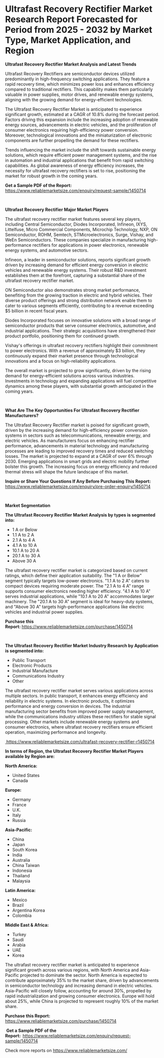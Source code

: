 <p><h1>Ultrafast Recovery Rectifier Market Research Report Forecasted for Period from 2025 -  2032 by Market Type, Market Application, and Region</h1></p><p><strong>Ultrafast Recovery Rectifier Market Analysis and Latest Trends</strong></p>
<p><p>Ultrafast Recovery Rectifiers are semiconductor devices utilized predominantly in high-frequency switching applications. They feature a rapid recovery time, which minimizes power loss and enhances efficiency compared to traditional rectifiers. This capability makes them particularly valuable in power supplies, motor drives, and renewable energy systems, aligning with the growing demand for energy-efficient technologies.</p><p>The Ultrafast Recovery Rectifier Market is anticipated to experience significant growth, estimated at a CAGR of 10.8% during the forecast period. Factors driving this expansion include the increasing adoption of renewable energy sources, advancements in electric vehicles, and the proliferation of consumer electronics requiring high-efficiency power conversion. Moreover, technological innovations and the miniaturization of electronic components are further propelling the demand for these rectifiers.</p><p>Trends influencing the market include the shift towards sustainable energy solutions, which require efficient power management systems, and the rise in automation and industrial applications that benefit from rapid switching capabilities. As global awareness of energy efficiency increases, the necessity for ultrafast recovery rectifiers is set to rise, positioning the market for robust growth in the coming years.</p></p>
<p><strong>Get a Sample PDF of the Report:&nbsp;</strong> <a href="https://www.reliablemarketsize.com/enquiry/request-sample/1450714?utm_campaign=1833&utm_medium=2&utm_source=Github&utm_content=ia&utm_term=10022025&utm_id=ultrafast-recovery-rectifier">https://www.reliablemarketsize.com/enquiry/request-sample/1450714</a></p>
<p>&nbsp;</p>
<p><strong>Ultrafast Recovery Rectifier Major Market Players</strong></p>
<p><p>The ultrafast recovery rectifier market features several key players, including Central Semiconductor, Diodes Incorporated, Infineon, IXYS, Littelfuse, Micro Commercial Components, Microchip Technology, NXP, ON Semiconductor, ROHM, Semtech, STMicroelectronics, Surge, Vishay, and WeEn Semiconductors. These companies specialize in manufacturing high-performance rectifiers for applications in power electronics, renewable energy systems, and automotive sectors.</p><p>Infineon, a leader in semiconductor solutions, reports significant growth driven by increasing demand for efficient energy conversion in electric vehicles and renewable energy systems. Their robust R&D investment establishes them at the forefront, capturing a substantial share of the ultrafast recovery rectifier market.</p><p>ON Semiconductor also demonstrates strong market performance, benefiting from the growing traction in electric and hybrid vehicles. Their diverse product offerings and strong distribution network enable them to cater to various segments efficiently, contributing to a revenue exceeding $5 billion in recent fiscal years.</p><p>Diodes Incorporated focuses on innovative solutions with a broad range of semiconductor products that serve consumer electronics, automotive, and industrial applications. Their strategic acquisitions have strengthened their product portfolio, positioning them for continued growth.</p><p>Vishay's offerings in ultrafast recovery rectifiers highlight their commitment to power electronics. With a revenue of approximately $3 billion, they continuously expand their market presence through technological innovations and a focus on high-reliability applications.</p><p>The overall market is projected to grow significantly, driven by the rising demand for energy-efficient solutions across various industries. Investments in technology and expanding applications will fuel competitive dynamics among these players, with substantial growth anticipated in the coming years.</p></p>
<p>&nbsp;</p>
<p><strong>What Are The Key Opportunities For Ultrafast Recovery Rectifier Manufacturers?</strong></p>
<p><p>The Ultrafast Recovery Rectifier market is poised for significant growth, driven by the increasing demand for high-efficiency power conversion systems in sectors such as telecommunications, renewable energy, and electric vehicles. As manufacturers focus on enhancing rectifier performance, advancements in material technology and manufacturing processes are leading to improved recovery times and reduced switching losses. The market is projected to expand at a CAGR of over 6% through 2030. Emerging applications in smart grids and electric mobility further bolster this growth. The increasing focus on energy efficiency and reduced thermal stress will shape the future landscape of this market.</p></p>
<p><strong>Inquire or Share Your Questions If Any Before Purchasing This Report:</strong> <a href="https://www.reliablemarketsize.com/enquiry/pre-order-enquiry/1450714?utm_campaign=1833&utm_medium=2&utm_source=Github&utm_content=ia&utm_term=10022025&utm_id=ultrafast-recovery-rectifier">https://www.reliablemarketsize.com/enquiry/pre-order-enquiry/1450714</a></p>
<p>&nbsp;</p>
<p><strong>Market Segmentation</strong></p>
<p><strong>The Ultrafast Recovery Rectifier Market Analysis by types is segmented into:</strong></p>
<p><ul><li>1 A or Below</li><li>1.1 A to 2 A</li><li>2.1 A to 4 A</li><li>4.1 A to 10 A</li><li>10.1 A to 20 A</li><li>20.1 A to 30 A</li><li>Above 30 A</li></ul></p>
<p><p>The ultrafast recovery rectifier market is categorized based on current ratings, which define their application suitability. The "1 A or Below" segment typically targets low-power electronics. "1.1 A to 2 A" caters to compact devices requiring moderate power. The "2.1 A to 4 A" range supports consumer electronics needing higher efficiency. "4.1 A to 10 A" serves industrial applications, while "10.1 A to 20 A" accommodates larger machinery. The "20.1 A to 30 A" segment is ideal for heavy-duty systems, and "Above 30 A" targets high-performance applications like electric vehicles and industrial power supplies.</p></p>
<p><strong>Purchase this Report:&nbsp;</strong><a href="https://www.reliablemarketsize.com/purchase/1450714?utm_campaign=1833&utm_medium=2&utm_source=Github&utm_content=ia&utm_term=10022025&utm_id=ultrafast-recovery-rectifier">https://www.reliablemarketsize.com/purchase/1450714</a></p>
<p>&nbsp;</p>
<p><strong>The Ultrafast Recovery Rectifier Market Industry Research by Application is segmented into:</strong></p>
<p><ul><li>Public Transport</li><li>Electronic Products</li><li>Industrial Manufacture</li><li>Communications Industry</li><li>Other</li></ul></p>
<p><p>The ultrafast recovery rectifier market serves various applications across multiple sectors. In public transport, it enhances energy efficiency and reliability in electric systems. In electronic products, it optimizes performance and energy conversion in devices. The industrial manufacturing sector benefits from improved power supply management, while the communications industry utilizes these rectifiers for stable signal processing. Other markets include renewable energy systems and consumer electronics, where ultrafast recovery rectifiers ensure efficient operation, maximizing performance and longevity.</p></p>
<p><a href="https://www.reliablemarketsize.com/ultrafast-recovery-rectifier-r1450714?utm_campaign=1833&utm_medium=2&utm_source=Github&utm_content=ia&utm_term=10022025&utm_id=ultrafast-recovery-rectifier">&nbsp;https://www.reliablemarketsize.com/ultrafast-recovery-rectifier-r1450714</a></p>
<p><strong>In terms of Region, the Ultrafast Recovery Rectifier Market Players available by Region are:</strong></p>
<p>
    <p> <strong> North America: </strong>
        <ul>
            <li>United States</li>
            <li>Canada</li>
        </ul>
        </p> 
    <p> <strong> Europe: </strong>
        <ul>
            <li>Germany</li>
            <li>France</li>
            <li>U.K.</li>
            <li>Italy</li>
            <li>Russia</li>
        </ul>
        </p> 
    <p> <strong> Asia-Pacific: </strong>
        <ul>
            <li>China</li>
            <li>Japan</li>
            <li>South Korea</li>
            <li>India</li>
            <li>Australia</li>
            <li>China Taiwan</li>
            <li>Indonesia</li>
            <li>Thailand</li>
            <li>Malaysia</li>
        </ul>
        </p> 
    <p> <strong> Latin America: </strong>
        <ul>
            <li>Mexico</li>
            <li>Brazil</li>
            <li>Argentina Korea</li>
            <li>Colombia</li>
        </ul>
        </p> 
    <p> <strong> Middle East & Africa: </strong>
        <ul>
            <li>Turkey</li>
            <li>Saudi</li>
            <li>Arabia</li>
            <li>UAE</li>
            <li>Korea</li>
        </ul>
    </p>
    </p>
<p><p>The ultrafast recovery rectifier market is anticipated to experience significant growth across various regions, with North America and Asia-Pacific projected to dominate the sector. North America is expected to contribute approximately 35% to the market share, driven by advancements in semiconductor technology and increasing demand in electric vehicles. Asia-Pacific will closely follow, accounting for around 30%, propelled by rapid industrialization and growing consumer electronics. Europe will hold about 25%, while China is projected to represent roughly 10% of the market share.</p></p>
<p><strong>Purchase this Report: </strong><a href="https://www.reliablemarketsize.com/purchase/1450714?utm_campaign=1833&utm_medium=2&utm_source=Github&utm_content=ia&utm_term=10022025&utm_id=ultrafast-recovery-rectifier">https://www.reliablemarketsize.com/purchase/1450714</a></p>
<p>&nbsp;<strong>Get a Sample PDF of the Report:&nbsp;&nbsp;</strong><a href="https://www.reliablemarketsize.com/enquiry/request-sample/1450714?utm_campaign=1833&utm_medium=2&utm_source=Github&utm_content=ia&utm_term=10022025&utm_id=ultrafast-recovery-rectifier">https://www.reliablemarketsize.com/enquiry/request-sample/1450714</a></p>
<p><strong></strong></p>
<p>Check more reports on <a href="https://www.reliablemarketsize.com/?utm_campaign=1833&utm_medium=2&utm_source=Github&utm_content=ia&utm_term=10022025&utm_id=ultrafast-recovery-rectifier">https://www.reliablemarketsize.com/</a></p>